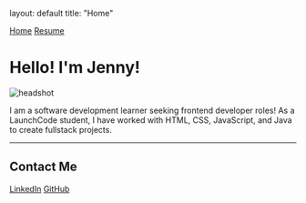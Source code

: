 layout: default
title: "Home"

[Home](index.md)
[Resume](resume.md)

# Hello! I'm Jenny!

![headshot](assets/park_headshot.JPG)

I am a software development learner seeking frontend developer roles!
As a LaunchCode student, I have worked with HTML, CSS, JavaScript, and Java to create fullstack projects.

---

## Contact Me

[LinkedIn](https://www.linkedin.com/in/jenniferoleary2004)
[GitHub](https://github.com/jennyoleary87)
